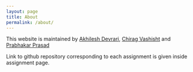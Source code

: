 ```yaml
---
layout: page
title: About
permalink: /about/
---
```


This website is maintained by [Akhilesh Devrari][akhileshdevrari], [Chirag Vashisht][chiragvashisht] and [Prabhakar Prasad][prabhakar]


Link to github repository corresponding to each assignment is given inside assignment page.

[jekyll-organization]: https://github.com/jekyll
[akhileshdevrari]: https://akhileshdevrari.github.io/
[chiragvashisht]: https://serchirag.github.io/
[prabhakar]: https://prabhakarpd7284.github.io/